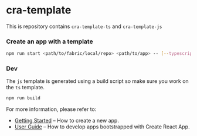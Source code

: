 # cra-template

This is repository contains `cra-template-ts` and `cra-template-js`

### Create an app with a template
```sh
npm run start <path/to/fabric/local/repo> <path/to/app> -- [--typescript] [--start]
```

### Dev

The `js` template is generated using a build script so make sure you work on the `ts` template.

```sh
npm run build
```

For more information, please refer to:

- [Getting Started](https://create-react-app.dev/docs/getting-started) – How to create a new app.
- [User Guide](https://create-react-app.dev) – How to develop apps bootstrapped with Create React App.
